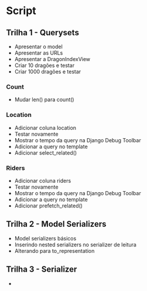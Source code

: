 # Script

## Trilha 1 - Querysets

- Apresentar o model
- Apresentar as URLs
- Apresentar a DragonIndexView
- Criar 10 dragões e testar
- Criar 1000 dragões e testar

### Count
- Mudar len() para count()

### Location
- Adicionar coluna location
- Testar novamente
- Mostrar o tempo da query na Django Debug Toolbar
- Adicionar a query no template
- Adicionar select_related()

### Riders
- Adicionar coluna riders
- Testar novamente
- Mostrar o tempo da query na Django Debug Toolbar
- Adicionar a query no template
- Adicionar prefetch_related()

## Trilha 2 - Model Serializers

- Model serializers básicos
- Inserindo nested serializers no serializer de leitura
- Alterando para to_representation

## Trilha 3 - Serializer

- 
